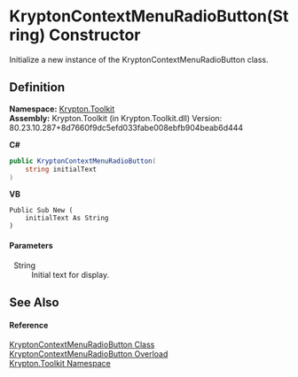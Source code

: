 # KryptonContextMenuRadioButton(String) Constructor


Initialize a new instance of the KryptonContextMenuRadioButton class.



## Definition
**Namespace:** <a href="79d2eac2-21f4-54ff-7552-b20c33c30600.md">Krypton.Toolkit</a>  
**Assembly:** Krypton.Toolkit (in Krypton.Toolkit.dll) Version: 80.23.10.287+8d7660f9dc5efd033fabe008ebfb904beab6d444

**C#**
``` C#
public KryptonContextMenuRadioButton(
	string initialText
)
```
**VB**
``` VB
Public Sub New ( 
	initialText As String
)
```



#### Parameters
<dl><dt>  String</dt><dd>Initial text for display.</dd></dl>

## See Also


#### Reference
<a href="fe997c3d-8d4d-e7be-bfb9-bde5d3644045.md">KryptonContextMenuRadioButton Class</a>  
<a href="8052455c-fd66-0ac3-1bd7-e25de8579092.md">KryptonContextMenuRadioButton Overload</a>  
<a href="79d2eac2-21f4-54ff-7552-b20c33c30600.md">Krypton.Toolkit Namespace</a>  

